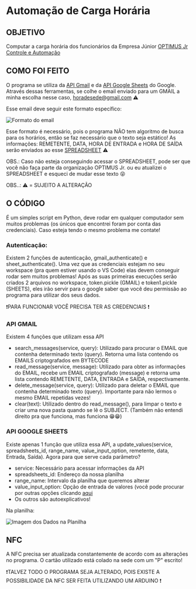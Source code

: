 # Automação de Carga Horária

## OBJETIVO

Computar a carga horária dos funcionários da Empresa Júnior [OPTIMUS Jr Controle e Automação](optimusjr.com.br)

## COMO FOI FEITO
O programa se utiliza da [API Gmail](https://developers.google.com/gmail/api/guides?hl=pt-br) e da [API Google Sheets](https://developers.google.com/sheets/api/guides/concepts?hl=pt-br) do Google. Através dessas ferramentas, se colhe o email enviado para um GMAIL a minha escolha nesse caso, horadesede@gmail.com ⚠️

Esse email deve seguir este formato específico:
<div>
  <img src="https://cdn.discordapp.com/attachments/707954953280421928/1211767557183246396/image.png?ex=65ef657b&is=65dcf07b&hm=3a7c2a441e3a62333e850d8a86c48612abbbe3039dcc05a48e1e984203ee076a&" alt="Formato do email">
</div>

Esse formato é necessário, pois o programa NÃO tem algoritmo de busca para os horários, então se faz necessário que o texto seja estático!
As informações: REMETENTE, DATA, HORA DE ENTRADA e HORA DE SAÍDA serão enviados ao esse [SPREADSHEET](https://docs.google.com/spreadsheets/d/136BgdSmEmHdqMHRvK0dOsgXYjqKdAyicNEtGlMGLw3E/edit#gid=0) ⚠️

OBS.: Caso não esteja conseguindo acessar o SPREADSHEET, pode ser que você não faça parte da organização OPTIMUS Jr. ou eu atualizei o SPREADSHEET e esqueci de mudar esse texto 😝

OBS..: ⚠️ = SUJEITO A ALTERAÇÃO

## O CÓDIGO

É um simples script em Python, deve rodar em qualquer computador sem muitos problemas (os únicos que encontrei foram por conta das credenciais). Caso esteja tendo o mesmo problema me contate!

### Autenticação:
Existem 2 funções de autenticação, gmail_authenticate() e sheet_authenticate(). Uma vez que as credenciais estejam no seu workspace (pra quem estiver usando o VS Code) elas devem conseguir rodar sem muitos problemas! Após as suas primeiras execuções serão criados 2 arquivos no workspace, token.pickle (GMAIL) e token1.pickle (SHEETS), eles irão servir para o google saber que você deu permissão ao programa para utilizar dos seus dados.

❗PARA FUNCIONAR VOCÊ PRECISA TER AS CREDENCIAIS ❗

### API GMAIL
Existem 4 funções que utilizam essa API

  - search_messages(service, query): Utilizado para procurar o EMAIL que contenha determinado texto (query). Retorna uma lista contendo os EMAILS criptografados em BYTECODE
  - read_message(service, message): Utilizado para obter as informações do EMAIL, recebe um EMAIL criptografado (message) e retorna uma lista contendo REMETENTE, DATA, ENTRADA e SAÍDA, respectivamente.
  - delete_message(service, query): Utilizado para deletar o EMAIL que contenha determinado texto (query). Importante para não lermos o mesmo EMAIL repetidas vezes!
  - clear(text): Utilizado dentro do read_message(), para limpar o texto e criar uma nova pasta quando se lê o SUBJECT. (Também não entendi direito pra que funciona, mas funciona 😁😁)

### API GOOGLE SHEETS
Existe apenas 1 função que utiliza essa API, a update_values(service, spreadsheets_id, range_name, value_input_option, remetente, data, Entrada, Saída). Agora para que serve cada parâmetro?

- service: Necessário para acessar informações da API
- spreadsheets_id: Endereço da nossa planilha
- range_name: Intervalo da planilha que queremos alterar
- value_input_option: Opção de entrada de valores (você pode procurar por outras opções clicando [aqui](https://developers.google.com/sheets/api/reference/rest/v4/ValueInputOption?hl=pt-br)
- Os outros são autoexplicativos!

Na planilha:

<img src="https://cdn.discordapp.com/attachments/1105298491078606941/1211776911534067782/image.png?ex=65ef6e31&is=65dcf931&hm=fcb7c2a56d45ecabbad8f0b7312db2ac5d12a59688d8c18f18808936295763f0&" alt="Imagem dos Dados na Planilha">

## NFC

A NFC precisa ser atualizada constantemente de acordo com as alterações no programa. O cartão utilizado está colado na sede com um "P" escrito!

❗TALVEZ TODO O PROGRAMA SEJA ALTERADO, POIS EXISTE A POSSIBILIDADE DA NFC SER FEITA UTILIZANDO UM ARDUINO ❗
